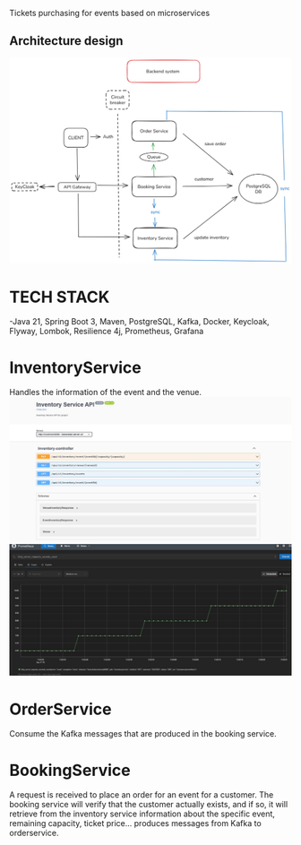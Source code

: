 Tickets purchasing for events based on microservices

## Architecture design

![Diseño de Arquitectura](inventoryservice/docs/architecture-design/Diagram.png)

# TECH STACK
-Java 21, 
Spring Boot 3, Maven, PostgreSQL, Kafka, Docker, Keycloak, Flyway, Lombok, Resilience 4j, Prometheus, Grafana


# InventoryService
Handles the information of the event and the venue.
![](inventoryservice/docs/documentationimg/InventoryService%20swagger.JPG)
![](inventoryservice/docs/documentationimg/Metric%20prometheus.JPG)



# OrderService
Consume the Kafka messages that are produced in the booking service.


# BookingService
A request is received to place an order for an event for a customer. The booking service will verify that the customer actually exists, and if so, it will retrieve from the inventory service information about the specific event, remaining capacity, ticket price...
produces messages from Kafka to orderservice.




